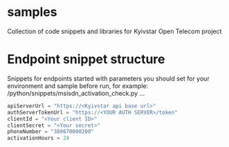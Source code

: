 # samples

Collection of code snippets and libraries for Kyivstar Open Telecom project

# Endpoint snippet structure

Snippets for endpoints started with parameters you should set for your environment and sample before run, for example:
/python/snippets/msisdn_activation_check.py
...
``` python
apiServerUrl = "https://<Kyivstar api base url>"
authServerTokenUrl = "https://<YOUR AUTH SERVER>/token" 
clientId = "<Your client ID>"
clientSecret = "<Your secret>"
phoneNumber = "380670000200"
activationHours = 24
```
